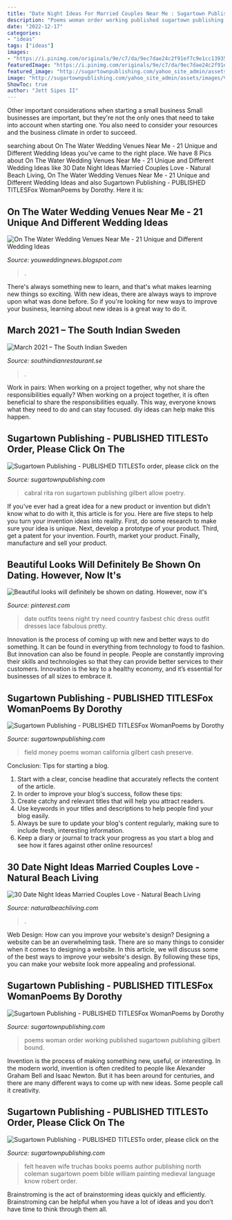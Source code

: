 ```yaml
---
title: "Date Night Ideas For Married Couples Near Me : Sugartown Publishing"
description: "Poems woman order working published sugartown publishing gilbert bound"
date: "2022-12-17"
categories:
- "ideas"
tags: ["ideas"]
images:
- "https://i.pinimg.com/originals/9e/c7/da/9ec7dae24c2f91ef7c9e1cc139350e05.jpg"
featuredImage: "https://i.pinimg.com/originals/9e/c7/da/9ec7dae24c2f91ef7c9e1cc139350e05.jpg"
featured_image: "http://sugartownpublishing.com/yahoo_site_admin/assets/images/cover18b_sm.203195125_std.jpg"
image: "http://sugartownpublishing.com/yahoo_site_admin/assets/images/Voices_from_the_Field_at_350_dpi.80123431_std.jpg"
ShowToc: true
author: "Jett Sipes II"
---
```



Other important considerations when starting a small business
Small businesses are important, but they're not the only ones that need to take into account when starting one. You also need to consider your resources and the business climate in order to succeed.

	

		
searching about On The Water Wedding Venues Near Me - 21 Unique and Different Wedding Ideas you've came to the right place. We have 8 Pics about On The Water Wedding Venues Near Me - 21 Unique and Different Wedding Ideas like 30 Date Night Ideas Married Couples Love - Natural Beach Living, On The Water Wedding Venues Near Me - 21 Unique and Different Wedding Ideas and also Sugartown Publishing - PUBLISHED TITLESFox WomanPoems by Dorothy. Here it is:
		
    
## On The Water Wedding Venues Near Me - 21 Unique And Different Wedding Ideas

<img loading=lazy src="https://i.pinimg.com/originals/1e/e1/42/1ee142ee71b06e79615fb62393646af7.jpg" onerror="this.onerror=null;this.src='https://tse3.mm.bing.net/th?id=OIP.T1ubTAHGIzr9WOOEDz8-YgHaE8&amp;pid=15.1';" alt="On The Water Wedding Venues Near Me - 21 Unique and Different Wedding Ideas">

_Source: youweddingnews.blogspot.com_

>. 

	

There's always something new to learn, and that's what makes learning new things so exciting. With new ideas, there are always ways to improve upon what was done before. So if you're looking for new ways to improve your business, learning about new ideas is a great way to do it.

    
## March 2021 – The South Indian Sweden

<img loading=lazy src="https://i.pinimg.com/originals/9e/c7/da/9ec7dae24c2f91ef7c9e1cc139350e05.jpg" onerror="this.onerror=null;this.src='https://tse1.mm.bing.net/th?id=OIP.z4IuFdi-92TNj25TgNJIfQHaEK&amp;pid=15.1';" alt="March 2021 – The South Indian Sweden">

_Source: southindianrestaurant.se_

>. 

	

Work in pairs: When working on a project together, why not share the responsibilities equally?
When working on a project together, it is often beneficial to share the responsibilities equally. This way, everyone knows what they need to do and can stay focused. diy ideas can help make this happen.

    
## Sugartown Publishing - PUBLISHED TITLESTo Order, Please Click On The

<img loading=lazy src="http://sugartownpublishing.com/yahoo_site_admin/assets/images/1b_Author_photo_Ron_Cabral.63113149_std.jpg" onerror="this.onerror=null;this.src='https://tse3.mm.bing.net/th?id=OIP.KPuxpa3iDx0h8TYj5KzAhQAAAA&amp;pid=15.1';" alt="Sugartown Publishing - PUBLISHED TITLESTo order, please click on the">

_Source: sugartownpublishing.com_

>cabral rita ron sugartown publishing gilbert allow poetry. 

	

If you've ever had a great idea for a new product or invention but didn't know what to do with it, this article is for you. Here are five steps to help you turn your invention ideas into reality. First, do some research to make sure your idea is unique. Next, develop a prototype of your product. Third, get a patent for your invention. Fourth, market your product. Finally, manufacture and sell your product.

    
## Beautiful Looks Will Definitely Be Shown On Dating. However, Now It&#039;s

<img loading=lazy src="https://i.pinimg.com/originals/2f/d6/c8/2fd6c872ca780aa1d779977fe214b987.jpg" onerror="this.onerror=null;this.src='https://tse3.mm.bing.net/th?id=OIP.IPNaUcvquIhiO4rM5kM-HAHaLH&amp;pid=15.1';" alt="Beautiful looks will definitely be shown on dating. However, now it&#039;s">

_Source: pinterest.com_

>date outfits teens night try need country fasbest chic dress outfit dresses lace fabulous pretty. 

	

Innovation is the process of coming up with new and better ways to do something. It can be found in everything from technology to food to fashion. But innovation can also be found in people. People are constantly improving their skills and technologies so that they can provide better services to their customers. Innovation is the key to a healthy economy, and it’s essential for businesses of all sizes to embrace it.

    
## Sugartown Publishing - PUBLISHED TITLESFox WomanPoems By Dorothy

<img loading=lazy src="http://sugartownpublishing.com/yahoo_site_admin/assets/images/Voices_from_the_Field_at_350_dpi.80123431_std.jpg" onerror="this.onerror=null;this.src='https://tse1.mm.bing.net/th?id=OIP.fjDD9v3ye_t8jggkGVyhbgHaLH&amp;pid=15.1';" alt="Sugartown Publishing - PUBLISHED TITLESFox WomanPoems by Dorothy">

_Source: sugartownpublishing.com_

>field money poems woman california gilbert cash preserve. 

	

Conclusion: Tips for starting a blog.
1. Start with a clear, concise headline that accurately reflects the content of the article.
2. In order to improve your blog's success, follow these tips: 
3. Create catchy and relevant titles that will help you attract readers. 
4. Use keywords in your titles and descriptions to help people find your blog easily. 
5. Always be sure to update your blog's content regularly, making sure to include fresh, interesting information. 
6. Keep a diary or journal to track your progress as you start a blog and see how it fares against other online resources!

    
## 30 Date Night Ideas Married Couples Love - Natural Beach Living

<img loading=lazy src="https://www.naturalbeachliving.com/wp-content/uploads/2017/02/Date-Night-Ideas-Married-Couples-1-506x1024.jpg" onerror="this.onerror=null;this.src='https://tse1.mm.bing.net/th?id=OIP.OHUZ9-fDrq1gIZLzFpgBRAHaO_&amp;pid=15.1';" alt="30 Date Night Ideas Married Couples Love - Natural Beach Living">

_Source: naturalbeachliving.com_

>. 

	

Web Design: How can you improve your website's design?
Designing a website can be an overwhelming task. There are so many things to consider when it comes to designing a website. In this article, we will discuss some of the best ways to improve your website's design. By following these tips, you can make your website look more appealing and professional.

    
## Sugartown Publishing - PUBLISHED TITLESFox WomanPoems By Dorothy

<img loading=lazy src="http://sugartownpublishing.com/yahoo_site_admin/assets/images/cover18b_sm.203195125_std.jpg" onerror="this.onerror=null;this.src='https://tse2.mm.bing.net/th?id=OIP.5YqEeUexpmd309gQJYlZjQAAAA&amp;pid=15.1';" alt="Sugartown Publishing - PUBLISHED TITLESFox WomanPoems by Dorothy">

_Source: sugartownpublishing.com_

>poems woman order working published sugartown publishing gilbert bound. 

	

Invention is the process of making something new, useful, or interesting. In the modern world, invention is often credited to people like Alexander Graham Bell and Isaac Newton. But it has been around for centuries, and there are many different ways to come up with new ideas. Some people call it creativity.

    
## Sugartown Publishing - PUBLISHED TITLESTo Order, Please Click On The

<img loading=lazy src="http://sugartownpublishing.com/yahoo_site_admin/assets/images/Truchas-cover-for-Jannie-sm.26103416_std.jpg" onerror="this.onerror=null;this.src='https://tse1.mm.bing.net/th?id=OIP.7fYV5R1AzjuJkmGAX3cpXAAAAA&amp;pid=15.1';" alt="Sugartown Publishing - PUBLISHED TITLESTo order, please click on the">

_Source: sugartownpublishing.com_

>felt heaven wife truchas books poems author publishing north coleman sugartown poem bible william painting medieval language know robert order. 

	

Brainstroming is the act of brainstorming ideas quickly and efficiently. Brainstroming can be helpful when you have a lot of ideas and you don’t have time to think through them all.

